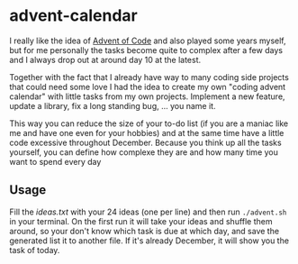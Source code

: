 # advent-calendar

I really like the idea of [Advent of Code](https://adventofcode.com/) and also
played some years myself, but for me personally the tasks become quite to
complex after a few days and I always drop out at around day 10 at the latest.

Together with the fact that I already have way to many coding side projects that
could need some love I had the idea to create my own "coding advent calendar"
with little tasks from my own projects.  Implement a new feature, update a
library, fix a long standing bug, ... you name it.

This way you can reduce the size of your to-do list (if you are a maniac like me
and have one even for your hobbies) and at the same time have a little code excessive
throughout December.  Because you think up all the tasks yourself, you can
define how complexe they are and how many time you want to spend every day

## Usage
Fill the *ideas.txt* with your 24 ideas (one per line) and then run
`./advent.sh` in your terminal. On the first run it will take your ideas and
shuffle them around, so your don't know which task is due at which day,  and
save the generated list it to another file.
If it's already December, it will show you the task of today.
